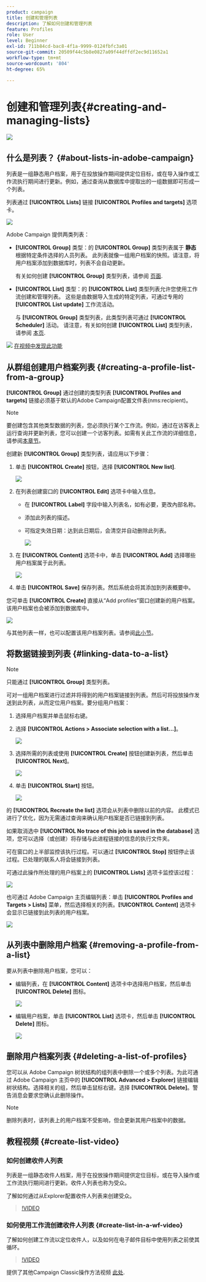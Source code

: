 ```yaml
---
product: campaign
title: 创建和管理列表
description: 了解如何创建和管理列表
feature: Profiles
role: User
level: Beginner
exl-id: 711b84cd-bac8-4f1a-9999-0124fbfc3a01
source-git-commit: 20509f44c5b8e0827a09f44dffdf2ec9d11652a1
workflow-type: tm+mt
source-wordcount: '804'
ht-degree: 65%

---
```


# 创建和管理列表{#creating-and-managing-lists}

![](../../assets/common.svg)

## 什么是列表？ {#about-lists-in-adobe-campaign}

列表是一组静态用户档案，用于在投放操作期间提供定位目标，或在导入操作或工作流执行期间进行更新。例如，通过查询从数据库中提取出的一组数据即可形成一个列表。

列表通过 **[!UICONTROL Lists]** 链接 **[!UICONTROL Profiles and targets]** 选项卡。

![](assets/s_ncs_user_interface_group_link.png)

Adobe Campaign 提供两类列表：

* **[!UICONTROL Group]** 类型：的 **[!UICONTROL Group]** 类型列表属于 **静态** 根据特定条件选择的人员列表。 此列表就像一组用户档案的快照。请注意，将用户档案添加到数据库时，列表不会自动更新。

   有关如何创建 **[!UICONTROL Group]** 类型列表，请参阅 [页面](#creating-a-profile-list-from-a-group).

* **[!UICONTROL List]** 类型：的 **[!UICONTROL List]** 类型列表允许您使用工作流创建和管理列表。 这些是由数据导入生成的特定列表，可通过专用的 **[!UICONTROL List update]** 工作流活动。

   与 **[!UICONTROL Group]** 类型列表，此类型列表可通过 **[!UICONTROL Scheduler]** 活动。 请注意，有关如何创建 **[!UICONTROL List]** 类型列表，请参阅 [本页](../../workflow/using/list-update.md).

![](assets/do-not-localize/how-to-video.png) [在视频中发现此功能](#create-list-video)

## 从群组创建用户档案列表 {#creating-a-profile-list-from-a-group}

**[!UICONTROL Group]** 通过创建的类型列表 **[!UICONTROL Profiles and targets]** 链接必须基于默认的Adobe Campaign配置文件表(nms:recipient)。

>[!NOTE]
>
>要创建包含其他类型数据的列表，您必须执行某个工作流。例如，通过在访客表上运行查询并更新列表，您可以创建一个访客列表。如需有关此工作流的详细信息，请参阅[本章节](../../workflow/using/about-workflows.md)。

创建新 **[!UICONTROL Group]** 类型列表，请应用以下步骤：

1. 单击 **[!UICONTROL Create]** 按钮，选择 **[!UICONTROL New list]**.

   ![](assets/s_ncs_user_new_group.png)

1. 在列表创建窗口的 **[!UICONTROL Edit]** 选项卡中输入信息。

   * 在 **[!UICONTROL Label]** 字段中输入列表名，如有必要，更改內部名称。
   * 添加此列表的描述。
   * 可指定失效日期：达到此日期后，会清空并自动删除此列表。

      ![](assets/list_expiration_date.png)

1. 在 **[!UICONTROL Content]** 选项卡中，单击 **[!UICONTROL Add]** 选择哪些用户档案属于此列表。

   ![](assets/s_ncs_user_add_group.png)

1. 单击 **[!UICONTROL Save]** 保存列表。然后系统会将其添加到列表概要中。

您可单击 **[!UICONTROL Create]** 直接从“Add profiles”窗口创建新的用户档案。该用户档案也会被添加到数据库中。

![](assets/s_ncs_user_new_recipient_from_group.png)

与其他列表一样，也可以配置该用户档案列表。请参阅[此小节](../../platform/using/adobe-campaign-workspace.md#configuring-lists)。

## 将数据链接到列表 {#linking-data-to-a-list}

>[!NOTE]
>
>只能通过 **[!UICONTROL Group]** 类型列表。

可对一组用户档案进行过滤并将得到的用户档案链接到列表。然后可将投放操作发送到此列表，从而定位用户档案。要分组用户档案：

1. 选择用户档案并单击鼠标右键。
1. 选择 **[!UICONTROL Actions > Associate selection with a list...]**。

   ![](assets/s_ncs_user_add_selection_to_group.png)

1. 选择所需的列表或使用 **[!UICONTROL Create]** 按钮创建新列表，然后单击 **[!UICONTROL Next]**。

   ![](assets/s_ncs_user_add_selection_to_group_2.png)

1. 单击 **[!UICONTROL Start]** 按钮。

   ![](assets/s_ncs_user_add_selection_to_group_3.png)

的 **[!UICONTROL Recreate the list]** 选项会从列表中删除以前的内容。 此模式已进行了优化，因为无需通过查询来确认用户档案是否已链接到列表。

如果取消选中 **[!UICONTROL No trace of this job is saved in the database]** 选项，您可以选择（或创建）将存储与此进程链接的信息的执行文件夹。

可在窗口的上半部监控该执行过程。可以通过 **[!UICONTROL Stop]** 按钮停止该过程。已处理的联系人将会链接到列表。

可通过此操作所处理的用户档案上的 **[!UICONTROL Lists]** 选项卡监控该过程：

![](assets/s_ncs_user_add_selection_to_group_4.png)

也可通过 Adobe Campaign 主页编辑列表：单击 **[!UICONTROL Profiles and Targets > Lists]** 菜单，然后选择相关的列表。**[!UICONTROL Content]** 选项卡会显示已链接到此列表的用户档案。

![](assets/s_ncs_user_add_selection_to_group_5.png)

## 从列表中删除用户档案 {#removing-a-profile-from-a-list}

要从列表中删除用户档案，您可以：

* 编辑列表，在 **[!UICONTROL Content]** 选项卡中选择用户档案，然后单击 **[!UICONTROL Delete]** 图标。

   ![](assets/list_remove_a_recipient.png)

* 编辑用户档案，单击 **[!UICONTROL List]** 选项卡，然后单击 **[!UICONTROL Delete]** 图标。

   ![](assets/recipient_remove_a_list.png)

## 删除用户档案列表 {#deleting-a-list-of-profiles}

您可以从 Adobe Campaign 树状结构的组列表中删除一个或多个列表。为此可通过 Adobe Campaign 主页中的 **[!UICONTROL Advanced > Explorer]** 链接编辑树状结构。选择相关的组，然后单击鼠标右键。选择 **[!UICONTROL Delete]**。警告消息会要求您确认此删除操作。

>[!NOTE]
>
>删除列表时，该列表上的用户档案不受影响，但会更新其用户档案中的数据。

## 教程视频 {#create-list-video}

### 如何创建收件人列表

列表是一组静态收件人档案，用于在投放操作期间提供定位目标，或在导入操作或工作流执行期间进行更新。收件人列表也称为受众。

了解如何通过从Explorer配置收件人列表来创建受众。

>[!VIDEO](https://video.tv.adobe.com/v/25602/quality=12)

### 如何使用工作流创建收件人列表 {#create-list-in-a-wf-video}

了解如何创建工作流以定位收件人，以及如何在电子邮件目标中使用列表之前使其循环。

>[!VIDEO](https://video.tv.adobe.com/v/25603?quality=12)

提供了其他Campaign Classic操作方法视频 [此处](https://experienceleague.adobe.com/docs/campaign-classic-learn/tutorials/overview.html?lang=zh-Hans).
